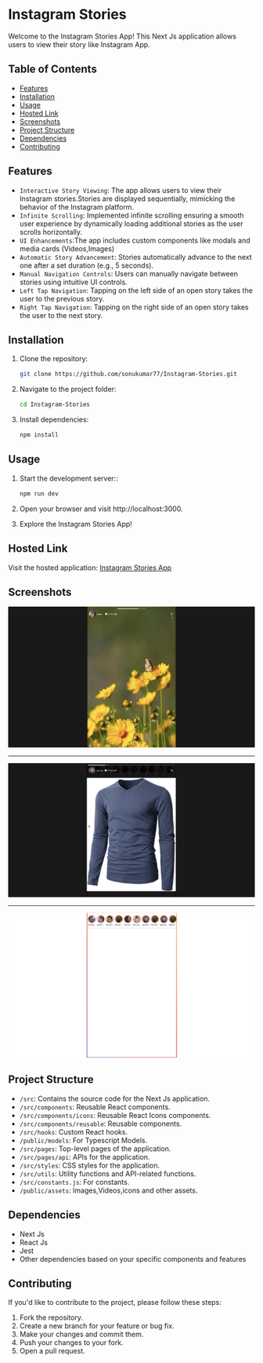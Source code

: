 # Instagram Stories

Welcome to the Instagram Stories App! This Next Js application allows users to view their story like Instagram App.

## Table of Contents

- [Features](#features)
- [Installation](#installation)
- [Usage](#usage)
- [Hosted Link](#hosted-link)
- [Screenshots](#screenshots)
- [Project Structure](#project-structure)
- [Dependencies](#dependencies)
- [Contributing](#contributing)

## Features

- `Interactive Story Viewing`: The app allows users to view their Instagram stories.Stories are displayed sequentially, mimicking the behavior of the Instagram platform.
- `Infinite Scrolling`: Implemented infinite scrolling ensuring a smooth user experience by dynamically loading additional stories as the user scrolls horizontally.
- `UI Enhancements`:The app includes custom components like modals and media cards (Videos,Images)
- `Automatic Story Advancement`: Stories automatically advance to the next one after a set duration (e.g., 5 seconds).
- `Manual Navigation Controls`: Users can manually navigate between stories using intuitive UI controls.
- `Left Tap Navigation`: Tapping on the left side of an open story takes the user to the previous story.
- `Right Tap Navigation`: Tapping on the right side of an open story takes the user to the next story.

## Installation

1. Clone the repository:

   ```bash
   git clone https://github.com/sonukumar77/Instagram-Stories.git

   ```

2. Navigate to the project folder:

   ```bash
   cd Instagram-Stories

   ```

3. Install dependencies:

   ```bash
   npm install
   ```

## Usage

1. Start the development server::

   ```bash
   npm run dev

   ```

2. Open your browser and visit http://localhost:3000.

3. Explore the Instagram Stories App!

## Hosted Link

Visit the hosted application: [Instagram Stories App](https://instagram-stories.netlify.app/)

## Screenshots

![image](https://github.com/sonukumar77/Instagram-Stories/blob/main/public/assets/images/sc1.png)

---

![image](https://github.com/sonukumar77/Instagram-Stories/blob/main/public/assets/images/sc2.png)

---

![image](https://github.com/sonukumar77/Instagram-Stories/blob/main/public/assets/images/sc3.png)

## Project Structure

- `/src`: Contains the source code for the Next Js application.
- `/src/components`: Reusable React components.
- `/src/components/icons`: Reusable React Icons components.
- `/src/components/reusable`: Reusable components.
- `/src/hooks`: Custom React hooks.
- `/public/models`: For Typescript Models.
- `/src/pages`: Top-level pages of the application.
- `/src/pages/api`: APIs for the application.
- `/src/styles`: CSS styles for the application.
- `/src/utils`: Utility functions and API-related functions.
- `/src/constants.js`: For constants.
- `/public/assets`: Images,Videos,icons and other assets.

## Dependencies

- Next Js
- React Js
- Jest
- Other dependencies based on your specific components and features

## Contributing

If you'd like to contribute to the project, please follow these steps:

1. Fork the repository.
2. Create a new branch for your feature or bug fix.
3. Make your changes and commit them.
4. Push your changes to your fork.
5. Open a pull request.

